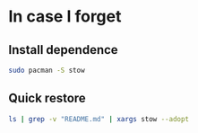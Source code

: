 # In case I forget

## Install dependence

```sh
sudo pacman -S stow
```

## Quick restore

```sh
ls | grep -v "README.md" | xargs stow --adopt
```
